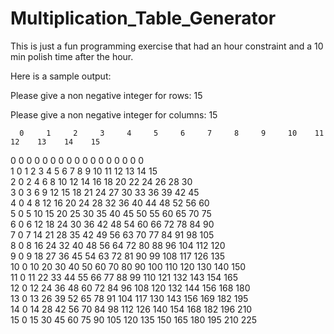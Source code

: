 # Multiplication_Table_Generator
This is just a fun programming exercise that had an hour constraint and a 10 min polish time after the hour.

Here is a  sample output:

Please give a non negative integer for rows: 15

Please give a non negative integer for columns: 15


      0     1     2     3     4     5     6     7     8     9     10    11    12    13    14    15    

0     0     0     0     0     0     0     0     0     0     0     0     0     0     0     0     0     
1     0     1     2     3     4     5     6     7     8     9     10    11    12    13    14    15    
2     0     2     4     6     8     10    12    14    16    18    20    22    24    26    28    30    
3     0     3     6     9     12    15    18    21    24    27    30    33    36    39    42    45    
4     0     4     8     12    16    20    24    28    32    36    40    44    48    52    56    60    
5     0     5     10    15    20    25    30    35    40    45    50    55    60    65    70    75    
6     0     6     12    18    24    30    36    42    48    54    60    66    72    78    84    90    
7     0     7     14    21    28    35    42    49    56    63    70    77    84    91    98    105   
8     0     8     16    24    32    40    48    56    64    72    80    88    96    104   112   120   
9     0     9     18    27    36    45    54    63    72    81    90    99    108   117   126   135   
10    0     10    20    30    40    50    60    70    80    90    100   110   120   130   140   150   
11    0     11    22    33    44    55    66    77    88    99    110   121   132   143   154   165   
12    0     12    24    36    48    60    72    84    96    108   120   132   144   156   168   180   
13    0     13    26    39    52    65    78    91    104   117   130   143   156   169   182   195   
14    0     14    28    42    56    70    84    98    112   126   140   154   168   182   196   210   
15    0     15    30    45    60    75    90    105   120   135   150   165   180   195   210   225   

